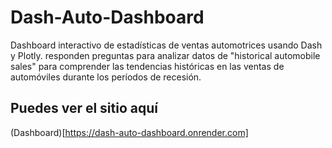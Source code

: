 # Dash-Auto-Dashboard
Dashboard interactivo de estadísticas de ventas automotrices usando Dash y Plotly. responden preguntas para analizar datos de "historical automobile sales" para comprender las tendencias históricas en las ventas de automóviles durante los períodos de recesión.

## Puedes ver el sitio aquí
(Dashboard)[https://dash-auto-dashboard.onrender.com]
